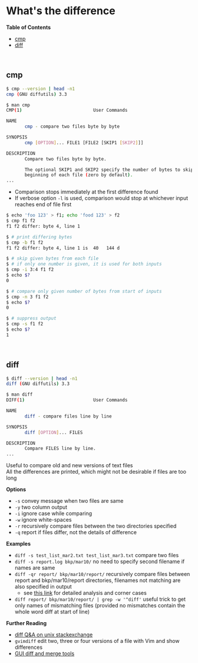 # <a name="whats-the-difference"></a>What's the difference

**Table of Contents**

* [cmp](#cmp)
* [diff](#diff)

<br>

## <a name="cmp"></a>cmp

```bash
$ cmp --version | head -n1
cmp (GNU diffutils) 3.3

$ man cmp
CMP(1)                           User Commands                          CMP(1)

NAME
       cmp - compare two files byte by byte

SYNOPSIS
       cmp [OPTION]... FILE1 [FILE2 [SKIP1 [SKIP2]]]

DESCRIPTION
       Compare two files byte by byte.

       The optional SKIP1 and SKIP2 specify the number of bytes to skip at the
       beginning of each file (zero by default).
...
```

* Comparison stops immediately at the first difference found
* If verbose option `-l` is used, comparison would stop at whichever input reaches end of file first

```bash
$ echo 'foo 123' > f1; echo 'food 123' > f2
$ cmp f1 f2
f1 f2 differ: byte 4, line 1

$ # print differing bytes
$ cmp -b f1 f2
f1 f2 differ: byte 4, line 1 is  40   144 d

$ # skip given bytes from each file
$ # if only one number is given, it is used for both inputs
$ cmp -i 3:4 f1 f2
$ echo $?
0

$ # compare only given number of bytes from start of inputs
$ cmp -n 3 f1 f2
$ echo $?
0

$ # suppress output
$ cmp -s f1 f2
$ echo $?
1
```

<br>

## <a name="diff"></a>diff

```bash
$ diff --version | head -n1
diff (GNU diffutils) 3.3

$ man diff
DIFF(1)                          User Commands                         DIFF(1)

NAME
       diff - compare files line by line

SYNOPSIS
       diff [OPTION]... FILES

DESCRIPTION
       Compare FILES line by line.
...
```

Useful to compare old and new versions of text files  
All the differences are printed, which might not be desirable if files are too long

**Options**

* `-s` convey message when two files are same
* `-y` two column output
* `-i` ignore case while comparing
* `-w` ignore white-spaces
* `-r` recursively compare files between the two directories specified
* `-q` report if files differ, not the details of difference

**Examples**

* `diff -s test_list_mar2.txt test_list_mar3.txt` compare two files
* `diff -s report.log bkp/mar10/` no need to specify second filename if names are same
* `diff -qr report/ bkp/mar10/report/` recursively compare files between report and bkp/mar10/report directories, filenames not matching are also specified in output
    * see [this link](https://stackoverflow.com/questions/6217628/diff-to-output-only-the-file-names) for detailed analysis and corner cases
* `diff report/ bkp/mar10/report/ | grep -w '^diff'` useful trick to get only names of mismatching files (provided no mismatches contain the whole word diff at start of line)

**Further Reading**

* [diff Q&A on unix stackexchange](https://unix.stackexchange.com/questions/tagged/diff?sort=votes&pageSize=15)
* `gvimdiff` edit two, three or four versions of a file with Vim and show differences
* [GUI diff and merge tools](http://askubuntu.com/questions/2946/what-are-some-good-gui-diff-and-merge-applications-available-for-ubuntu)

